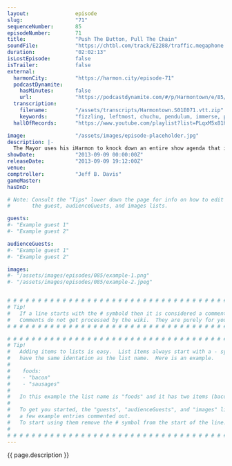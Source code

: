 ```yaml
---
layout:               episode
slug:                 "71"
sequenceNumber:       85
episodeNumber:        71
title:                "Push The Button, Pull The Chain"
soundFile:            "https://chtbl.com/track/E2288/traffic.megaphone.fm/STA3646792805.mp3?updated=1555607950"
duration:             "02:02:13"
isLostEpisode:        false
isTrailer:            false
external:
  harmonCity:         "https://harmon.city/episode-71"
  podcastDynamite:
    hasMinutes:       false
    url:              "https://podcastdynamite.com/#/p/Harmontown/e/85/71"
  transcription:
    filename:         "/assets/transcripts/Harmontown.S01E071.vtt.zip"
    keywords:         "fizzling, leftmost, chuchu, pendulum, immerse, premium, gabe, theft, tutor, blitzer, pioneers, immersed, auto, immersion, porcupine, amish, polo, schrodinger's, syria, tar, jeopardy, scramble, fudge, sandy, griffin"
  hallOfRecords:      "https://www.youtube.com/playlist?list=PLqxM5x81hNOaTW0fvBVB4QH9wcoZVWsha"

image:                "/assets/images/episode-placeholder.jpg"
description: |-
  The Mayor uses his iHarmon to knock down an entire show agenda that includes topics like Premium Gas and what Harmontown should do this year for Halloween when Comptroller Jeff Davis says no to his idea for 15 minutes straight. Later, Erin doesn't understand Grand Theft Auto V and an attractive man in a wheel chair joins the stage for a game of Pathfinder!
showDate:             "2013-09-09 00:00:00Z"
releaseDate:          "2013-09-09 19:12:00Z"
venue:                
comptroller:          "Jeff B. Davis"
gameMaster:           
hasDnD:               

# Note: Consult the "Tips" lower down the page for info on how to edit
#       the guest, audienceGuests, and images lists.

guests:
#- "Example guest 1"
#- "Example guest 2"

audienceGuests:
#- "Example guest 1"
#- "Example guest 2"

images:
#- "/assets/images/episodes/085/example-1.png"
#- "/assets/images/episodes/085/example-2.jpeg"


# # # # # # # # # # # # # # # # # # # # # # # # # # # # # # # # # # # # # # # # # # # # #
# Tip!
#   If a line starts with the # symbold then it is considered a comment.
#   Comments do not get processed by the wiki.  They are purely for your information.
# # # # # # # # # # # # # # # # # # # # # # # # # # # # # # # # # # # # # # # # # # # # #

# # # # # # # # # # # # # # # # # # # # # # # # # # # # # # # # # # # # # # # # # # # # #
# Tip!
#   Adding items to lists is easy.  List items always start with a - symbol and have
#   have the same identation as the list name.  Here is an example.
#
#    foods:
#    - "bacon"
#    - "sausages"
#
#   In this example the list name is "foods" and it has two items (bacon, and sausages).
#
#   To get you started, the "guests", "audienceGuests", and "images" lists below have
#   a few example entries commented out.
#   To start using them remove the # symbol from the start of the line.
#
# # # # # # # # # # # # # # # # # # # # # # # # # # # # # # # # # # # # # # # # # # # # #
---
```


<!-- The episode description will be rendered here -->
{{ page.description }}

<!-- Add your content BELOW here -->
<!-- vvvvvvvvvvvvvvvvvvvvvvvvvvv -->




<!-- ^^^^^^^^^^^^^^^^^^^^^^^^^^^ -->
<!-- Add your content ABOVE here -->

<!-- The episode gallery will be rendered here -->